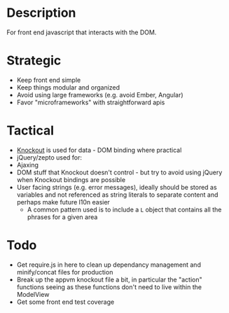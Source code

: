 # Description

For front end javascript that interacts with the DOM.

# Strategic

 - Keep front end simple
 - Keep things modular and organized
 - Avoid using large frameworks (e.g. avoid Ember, Angular)
 - Favor "microframeworks" with straightforward apis

# Tactical

  - [Knockout](http://knockoutjs.com/documentation/introduction.html) is used for data - DOM binding where practical
  - jQuery/zepto used for:
   - Ajaxing
   - DOM stuff that Knockout doesn't control - but try to avoid using jQuery when Knockout bindings are possible
  - User facing strings (e.g. error messages), ideally should be stored as variables and not referenced as string literals to separate content and perhaps make future l10n easier
    - A common pattern used is to include a `L` object that contains all the phrases for a given area

# Todo

 - Get require.js in here to clean up dependancy management and minify/concat files for production
 - Break up the appvm knockout file a bit, in particular the "action" functions seeing as these functions don't need to live within the ModelView
 - Get some front end test coverage